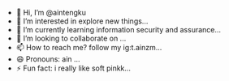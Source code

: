 - 👋 Hi, I’m @aintengku
- 👀 I’m interested in explore new things...
- 🌱 I’m currently learning information security and assurance...
- 💞️ I’m looking to collaborate on ...
- 📫 How to reach me? follow my ig:t.ainzm...
- 😄 Pronouns: ain ...
- ⚡ Fun fact: i really like soft pinkk...

<!---
aintengku/aintengku is a ✨ special ✨ repository because its `README.md` (this file) appears on your GitHub profile.
You can click the Preview link to take a look at your changes.
--->
